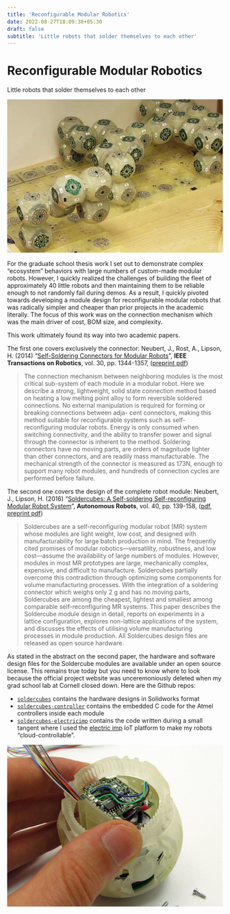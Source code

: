 ```yaml
---
title: 'Reconfigurable Modular Robotics'
date: 2022-08-27T18:09:38+05:30
draft: false
subtitle: 'Little robots that solder themselves to each other'
---
```


# Reconfigurable Modular Robotics

Little robots that solder themselves to each other

![](images/soldercubes-assemblies.jpg)

For the graduate school thesis work I set out to demonstrate complex “ecosystem” behaviors with large numbers of custom-made modular robots.
However, I quickly realized the challenges of building the fleet of approximately 40 little robots and then maintaining them to be reliable enough to not randomly fail during demos.
As a result, I quickly pivoted towards developing a module design for reconfigurable modular robots that was radically simpler and cheaper than prior projects in the academic literally.
The focus of this work was on the connection mechanism which was the main driver of cost, BOM size, and complexity.

This work ultimately found its way into two academic papers.

The first one covers exclusively the connector:
Neubert, J., Rost, A., Lipson, H. (2014)
“[Self-Soldering Connectors for Modular Robots](https://ieeexplore.ieee.org/xpl/articleDetails.jsp?arnumber=6888504)”,
**IEEE Transactions on Robotics**,
vol. 30, pp. 1344-1357,
([preprint pdf](self-soldering-connectors-for-modular-robots-jonas-neubert.pdf))

> The connection mechanism between neighboring
> modules is the most critical sub-system of each module in a
> modular robot. Here we describe a strong, lightweight, solid state
> connection method based on heating a low melting point alloy to
> form reversible soldered connections. No external manipulation
> is required for forming or breaking connections between adja-
> cent connectors, making this method suitable for reconfigurable
> systems such as self-reconfiguring modular robots. Energy is
> only consumed when switching connectivity, and the ability to
> transfer power and signal through the connector is inherent to the
> method. Soldering connectors have no moving parts, are orders of
> magnitude lighter than other connectors, and are readily mass
> manufacturable. The mechanical strength of the connector is
> measured as 173N, enough to support many robot modules, and
> hundreds of connection cycles are performed before failure.

The second one covers the design of the complete robot module:
Neubert, J., Lipson, H. (2016)
“[Soldercubes: A Self-soldering Self-reconfiguring Modular Robot System](https://link.springer.com/article/10.1007/s10514-015-9441-4)”,
**Autonomous Robots**,
vol. 40, pp. 139-158,
([pdf](https://fab.cba.mit.edu/classes/865.18/discrete/micro/solder_cubes.pdf), [preprint pdf](soldercubes-selfsoldering-modular-robot-system-jonas-neubert.pdf))

> Soldercubes are a self-reconfiguring modular robot (MR) system whose modules are light weight, low cost, and designed with manufacturability for large batch production in mind.
> The frequently cited promises of modular robotics—versatility, robustness, and low cost—assume the availability of large numbers of modules.
> However, modules in most MR prototypes are large, mechanically complex, expensive, and difficult to manufacture.
> Soldercubes partially overcome this contradiction through optimizing some components for volume manufacturing processes.
> With the integration of a soldering connector which weighs only 2 g and has no moving parts, Soldercubes are among the cheapest, lightest and smallest among comparable self-reconfiguring MR systems.
> This paper describes the Soldercube module design in detail, reports on experiments in a lattice configuration, explores non-lattice applications of the system, and discusses the effects of utilising volume manufacturing processes in module production.
> All Soldercubes design files are released as open source hardware.

As stated in the abstract on the second paper, the hardware and software design files for the Soldercube modules are available under an open source license.
This remains true today but you need to know where to look because the official project website was unceremoniously deleted when my grad school lab at Cornell closed down.
Here are the Github repos:

- [`soldercubes`](https://github.com/jonemo/soldercubes) contains the hardware designs in Solidworks format
- [`soldercubes-controller`](https://github.com/jonemo/soldercubes-controller) contains the embedded C code for the Atmel controllers inside each module
- [`soldercubes-electricimp`](https://github.com/jonemo/soldercubes-electricimp) contains the code written during a small tangent where I used the [electric imp](https://www.electricimp.com) IoT platform to make my robots “cloud-controllable”.

![](images/soldercubes-motor-partially-assembled.jpg)
